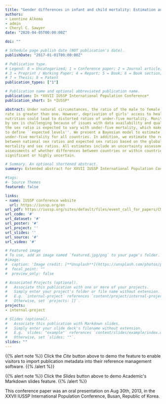 ```yaml
---
title: "Gender differences in infant and child mortality: Estimation and identification of countries with outlying levels or trends"
authors:
- Leontine Alkema
- admin
- Cheryl C. Sawyer
date: "2020-04-05T00:00:00Z"

doi: ""

# Schedule page publish date (NOT publication's date).
publishDate: "2017-01-01T00:00:00Z"

# Publication type.
# Legend: 0 = Uncategorized; 1 = Conference paper; 2 = Journal article;
# 3 = Preprint / Working Paper; 4 = Report; 5 = Book; 6 = Book section;
# 7 = Thesis; 8 = Patent
publication_types: ["1"]

# Publication name and optional abbreviated publication name.
publication: In *XXVII IUSSP International Population Conference*
publication_short: In *IUSSP*

abstract: Under natural circumstances, the ratio of the male to female under-five mortality
rate is greater than one. However, deprivation of girls' access to health care or proper
nutrition could lead to distorted ratios of under-five mortality. Monitoring of mortality
by sex is challenging because of issues with data availability and quality. Moreover,
the sex ratio is expected to vary with under-five mortality, which makes it challenging
to define ``expected levels''. We present a Bayesian model to estimate the sex ratio of
under-five mortality for all countries. In addition, we estimate the relative difference
between national sex ratios and expected sex ratios based on the global relation between
mortality and sex ratios. All estimates include an uncertainty assessment to enable
assessments of whether differences between countries or within countries over time are
significant or highly uncertain.

# Summary. An optional shortened abstract.
summary: Extended abstract for XXVII IUSSP International Population Conference 2013

#tags:
#- Source Themes
featured: false

links:
- name: IUSSP conference website
  url: https://iussp.org/en
url_pdf: https://iussp.org/sites/default/files/event_call_for_papers/CMgender_20130816_busan_0.pdf
url_code: '#'
url_dataset: '#'
url_poster: '#'
url_project: ''
url_slides: ''
url_source: '#'
url_video: '#'

# Featured image
# To use, add an image named `featured.jpg/png` to your page's folder. 
#image:
#  caption: 'Image credit: [**Unsplash**](https://unsplash.com/photos/pLCdAaMFLTE)'
#  focal_point: ""
#  preview_only: false

# Associated Projects (optional).
#   Associate this publication with one or more of your projects.
#   Simply enter your project's folder or file name without extension.
#   E.g. `internal-project` references `content/project/internal-project/index.md`.
#   Otherwise, set `projects: []`.
projects:
- internal-project

# Slides (optional).
#   Associate this publication with Markdown slides.
#   Simply enter your slide deck's filename without extension.
#   E.g. `slides: "example"` references `content/slides/example/index.md`.
#   Otherwise, set `slides: ""`.
slides: ""
---
```


{{% alert note %}}
Click the *Cite* button above to demo the feature to enable visitors to import publication metadata into their reference management software.
{{% /alert %}}

{{% alert note %}}
Click the *Slides* button above to demo Academic's Markdown slides feature.
{{% /alert %}}

This conference paper was an oral presentation on Aug 30th, 2013, in the XXVII IUSSP International Population Conference, Busan, Republic of Korea.
